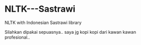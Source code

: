 # NLTK---Sastrawi
NLTK with Indonesian Sastrawi library



Silahkan dipakai sepuasnya.. 
saya jg kopi kopi dari kawan kawan profesional..




